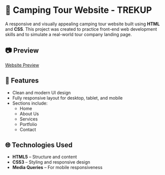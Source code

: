 # 🌲 Camping Tour Website - TREKUP

A responsive and visually appealing camping tour website built using **HTML** and **CSS**. This project was created to practice front-end web development skills and to simulate a real-world tour company landing page.

## 📷 Preview 
 [Website Preview](https://mhttarunno.github.io/CampingWebsite/)

## 📌 Features

- Clean and modern UI design
- Fully responsive layout for desktop, tablet, and mobile
- Sections include:
  - Home
  - About Us
  - Services
  - Portfolio
  - Contact

## 🌐 Technologies Used

- **HTML5** – Structure and content
- **CSS3** – Styling and responsive design
- **Media Queries** – For mobile responsiveness
